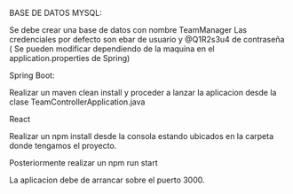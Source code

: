 BASE DE DATOS MYSQL:

Se debe crear una base de datos con nombre TeamManager
Las credenciales por defecto son ebar de usuario y @Q1R2s3u4 de contraseña ( Se pueden modificar dependiendo de la maquina en el application.properties de Spring)


Spring Boot: 

Realizar un maven clean install y proceder a lanzar la aplicacion desde la clase TeamControllerApplication.java


React 

Realizar un npm install desde la consola estando ubicados en la carpeta donde tengamos el proyecto.

Posteriormente realizar un npm run start 

La aplicacion debe de arrancar sobre el puerto 3000.

